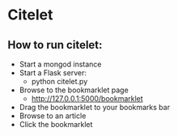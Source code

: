 # Citelet

## How to run citelet:

* Start a mongod instance
* Start a Flask server:
    * python citelet.py
* Browse to the bookmarklet page
    * http://127.0.0.1:5000/bookmarklet
* Drag the bookmarklet to your bookmarks bar
* Browse to an article
* Click the bookmarklet

